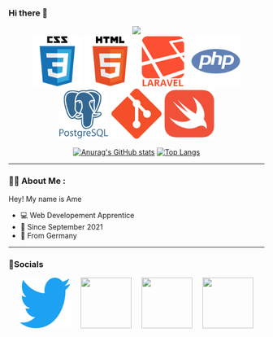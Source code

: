 ### Hi there 👋

<div id="header" align="center">
  <img src="https://media.giphy.com/media/AbDb2PniluFwY/giphy.gif" />
</div>
<div align="center">
 <img src="https://github.com/devicons/devicon/blob/master/icons/css3/css3-original-wordmark.svg" width="100" height="100"/>
 <img src="https://github.com/devicons/devicon/blob/master/icons/html5/html5-original-wordmark.svg" width="100" height="100"/>
 <img src="https://github.com/devicons/devicon/blob/master/icons/laravel/laravel-plain-wordmark.svg" width="100" height="100"/>
 <img src="https://github.com/devicons/devicon/blob/master/icons/php/php-plain.svg" width="100" height="100"/>
 <img src="https://github.com/devicons/devicon/blob/master/icons/postgresql/postgresql-plain-wordmark.svg" width="100" height="100"/>
 <img src="https://github.com/devicons/devicon/blob/master/icons/git/git-plain.svg" width="100" height="100"/>
 <img src="https://github.com/devicons/devicon/blob/master/icons/swift/swift-original.svg" width="100" height="100"/>
  
[![Anurag's GitHub stats](https://github-readme-stats.vercel.app/api?username=amsnvc)](https://github.com/anuraghazra/github-readme-stats)
[![Top Langs](https://github-readme-stats.vercel.app/api/top-langs/?username=amsnvc)](https://github.com/anuraghazra/github-readme-stats)
</div>

---

### :woman_technologist: About Me :
Hey! My name is Ame
- :computer: Web Developement Apprentice
- :date: Since September 2021
- :round_pushpin: From Germany


---

  
### :link:Socials
<div align="center">
<a href="https://twitter.com/ameliniya_"><img src="https://github.com/devicons/devicon/blob/master/icons/twitter/twitter-original.svg" width="100" height="100"/></a>
&nbsp;
&nbsp;
<a href="https://discord.gg/str5s8P"><img src="https://www.svgrepo.com/show/353655/discord-icon.svg" width="100" height="100"></a>
&nbsp;
&nbsp;
<a href="https://codestats.net/users/amesinovic"><img src="https://camo.githubusercontent.com/8021a740005bf3c3fdf5988e4bc5698cdbe4b908daa2912566dbf69b9a760a77/68747470733a2f2f636f646573746174732e6e65742f6173736574732f66726f6e74656e642f7361666172692d70696e6e65642d7461622e737667" width="100" height="100"/></a>
&nbsp;
&nbsp;
<a href="https://www.twitch.tv/ameliniya"><img src="https://seeklogo.com/images/T/twitch-logo-4931D91F85-seeklogo.com.png" width="100" height="100"/></a>
</div>
<!--
**amsnvc/amsnvc** is a ✨ _special_ ✨ repository because its `README.md` (this file) appears on your GitHub profile.

Here are some ideas to get you started:

- 🔭 I’m currently working on ...
- 🌱 I’m currently learning ...
- 👯 I’m looking to collaborate on ...
- 🤔 I’m looking for help with ...
- 💬 Ask me about ...
- 📫 How to reach me: ...
- 😄 Pronouns: ...
- ⚡ Fun fact: ...
-->
